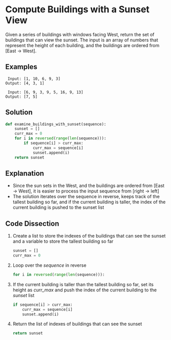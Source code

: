 # Compute Buildings with a Sunset View
Given a series of buildings with windows facing West, return the set of buildings that can view the sunset. The input is an array of numbers that represent the height of each building, and the buildings are ordered from [East -> West].

## Examples
```
 Input: [1, 10, 6, 9, 3]
Output: [4, 3, 1]

 Input: [6, 9, 3, 9, 5, 16, 9, 13]
Output: [7, 5]
```

## Solution
```python
def examine_buildings_with_sunset(sequence):
    sunset = []
    curr_max = 0
    for i in reversed(range(len(sequence))):
        if sequence[i] > curr_max:
            curr_max = sequence[i]
            sunset.append(i)
    return sunset
```

## Explanation
* Since the sun sets in the West, and the buildings are ordered from [East -> West], it is easier to process the input sequence from [right -> left]
* The solution iterates over the sequence in reverse, keeps track of the tallest building so far, and if the current building is taller, the index of the current building is pushed to the sunset list

## Code Dissection
1. Create a list to store the indexes of the buildings that can see the sunset and a variable to store the tallest building so far
    ```python
    sunset = []
    curr_max = 0
    ```
2. Loop over the _sequence_ in reverse
    ```python
    for i in reversed(range(len(sequence))):
    ```
3. If the current building is taller than the tallest building so far, set its height as *curr_max* and push the index of the current building to the _sunset_ list
    ```python
    if sequence[i] > curr_max:
        curr_max = sequence[i]
        sunset.append(i)
    ```
4. Return the list of indexes of buildings that can see the sunset
    ```python
    return sunset
    ```